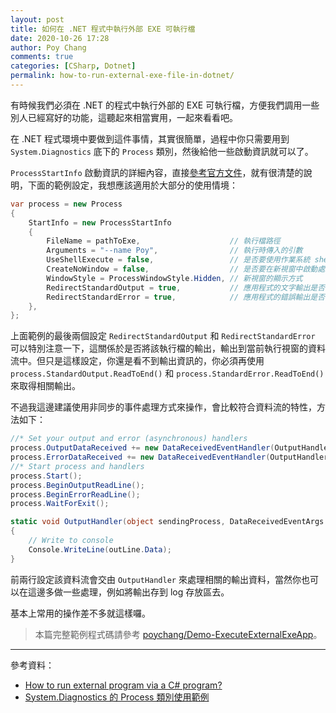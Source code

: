 ```yaml
---
layout: post
title: 如何在 .NET 程式中執行外部 EXE 可執行檔
date: 2020-10-26 17:28
author: Poy Chang
comments: true
categories: [CSharp, Dotnet]
permalink: how-to-run-external-exe-file-in-dotnet/
---
```


有時候我們必須在 .NET 的程式中執行外部的 EXE 可執行檔，方便我們調用一些別人已經寫好的功能，這聽起來相當實用，一起來看看吧。

在 .NET 程式環境中要做到這件事情，其實很簡單，過程中你只需要用到 `System.Diagnostics` 底下的 `Process` 類別，然後給他一些啟動資訊就可以了。

`ProcessStartInfo` 啟動資訊的詳細內容，直接[參考官方文件](https://docs.microsoft.com/zh-tw/dotnet/api/system.diagnostics.processstartinfo?WT.mc_id=DT-MVP-5003022)，就有很清楚的說明，下面的範例設定，我想應該適用於大部分的使用情境：

```csharp
var process = new Process
{
    StartInfo = new ProcessStartInfo
    {
        FileName = pathToExe,                    // 執行檔路徑
        Arguments = "--name Poy",                // 執行時傳入的引數
        UseShellExecute = false,                 // 是否要使用作業系統 shell 來啟動處理程序
        CreateNoWindow = false,                  // 是否要在新視窗中啟動處理程序
        WindowStyle = ProcessWindowStyle.Hidden, // 新視窗的顯示方式
        RedirectStandardOutput = true,           // 應用程式的文字輸出是否寫入至 StandardOutput 資料流
        RedirectStandardError = true,            // 應用程式的錯誤輸出是否寫入至 StandardError 資料流
    },
};
```

上面範例的最後兩個設定 `RedirectStandardOutput` 和 `RedirectStandardError` 可以特別注意一下，這關係於是否將該執行檔的輸出，輸出到當前執行視窗的資料流中。但只是這樣設定，你還是看不到輸出資訊的，你必須再使用 `process.StandardOutput.ReadToEnd()` 和 `process.StandardError.ReadToEnd()` 來取得相關輸出。

不過我這邊建議使用非同步的事件處理方式來操作，會比較符合資料流的特性，方法如下：
```csharp
//* Set your output and error (asynchronous) handlers
process.OutputDataReceived += new DataReceivedEventHandler(OutputHandler);
process.ErrorDataReceived += new DataReceivedEventHandler(OutputHandler);
//* Start process and handlers
process.Start();
process.BeginOutputReadLine();
process.BeginErrorReadLine();
process.WaitForExit();
```

```csharp
static void OutputHandler(object sendingProcess, DataReceivedEventArgs outLine)
{
    // Write to console
    Console.WriteLine(outLine.Data);
}
```

前兩行設定該資料流會交由 `OutputHandler` 來處理相關的輸出資料，當然你也可以在這邊多做一些處理，例如將輸出存到 log 存放區去。

基本上常用的操作差不多就這樣囉。

>本篇完整範例程式碼請參考 [poychang/Demo-ExecuteExternalExeApp](https://github.com/poychang/Demo-ExecuteExternalExeApp)。

----------

參考資料：

* [How to run external program via a C# program?](https://stackoverflow.com/questions/3173775/how-to-run-external-program-via-a-c-sharp-program)
* [System.Diagnostics 的 Process 類別使用範例](https://docs.microsoft.com/zh-tw/dotnet/api/system.diagnostics.process?WT.mc_id=DT-MVP-5003022)
